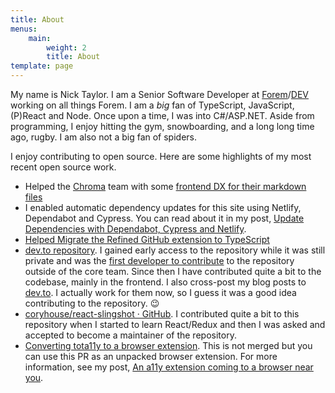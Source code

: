 ```yaml
---
title: About
menus:
    main:
        weight: 2
        title: About
template: page
---
```


My name is Nick Taylor. I am a Senior Software Developer at [Forem](https://www.forem.com/)/[DEV](https://dev.to) working on all things Forem. I am a <em>big</em> fan of TypeScript, JavaScript, (P)React and Node. Once upon a time, I was into C#/ASP.NET. Aside from programming, I enjoy hitting the gym, snowboarding, and a long long time ago, rugby. I am also not a big fan of spiders.

I enjoy contributing to open source. Here are some highlights of my most recent open source work.

-   Helped the [Chroma](https://hichroma.com) team with some [frontend DX for their markdown files](https://github.com/chromaui/learnstorybook.com/pull/181)
-   I enabled automatic dependency updates for this site using Netlify, Dependabot and Cypress. You can read about it in my post, [Update Dependencies with Dependabot, Cypress and Netlify](/posts/update-dependencies-with-dependabot-cypress-and-netlify-3lkf/).
-   [Helped Migrate the Refined GitHub extension to TypeScript](https://github.com/sindresorhus/refined-github/commits?author=nickytonline)
-   [dev.to repository](https://github.com/thepracticaldev/dev.to/commits?author=nickytonline). I gained early access to the repository while it was still private and was the [first developer to contribute](https://dev.to/jess/dev-monthly-report--march-2018-579p) to the repository outside of the core team. Since then I have contributed quite a bit to the codebase, mainly in the frontend. I also cross-post my blog posts to [dev.to](https://dev.to/nickytonline). I actually work for them now, so I guess it was a good idea contributing to the repository. 😉
-   [coryhouse/react-slingshot · GitHub](https://github.com/coryhouse/react-slingshot/commits?author=nickytonline). I contributed quite a bit to this repository when I started to learn React/Redux and then I was asked and accepted to become a maintainer of the repository.
-   [Converting tota11y to a browser extension](https://github.com/Khan/tota11y/pull/131). This is not merged but you can use this PR as an unpacked browser extension. For more information, see my post, [An a11y extension coming to a browser near you](/posts/an-a11y-extension-coming-to-a-browser-near-you-1mg2/).

